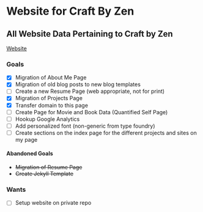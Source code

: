 # Website for Craft By Zen
## All Website Data Pertaining to Craft by Zen

[Website](http://craftbyzen.com)

### Goals
- [x] Migration of About Me Page
- [x] Migration of old blog posts to new blog templates
- [ ] Create a new Resume Page (web appropriate, not for print)
- [x] Migration of Projects Page
- [x] Transfer domain to this page
- [ ] Create Page for Movie and Book Data (Quantified Self Page)
- [ ] Hookup Google Analytics
- [ ] Add personalized font (non-generic from type foundry)
- [ ] Create sections on the index page for the different projects and sites on my page

#### Abandoned Goals
- ~~Migration of Resume Page~~
- ~~Create Jekyll Template~~

### Wants
- [ ] Setup website on private repo
